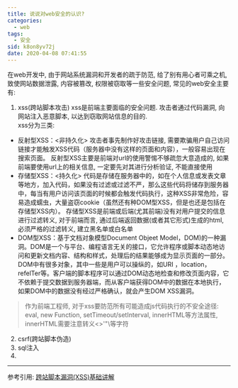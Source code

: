 ```yaml
---
title: 说说对web安全的认识?
categories: 
  - web
tags: 
  - 安全
sid: k8on8yv72j
date: 2020-04-08 07:41:55
---
```

在web开发中, 由于网站系统漏洞和开发者的疏于防范, 给了别有用心者可乘之机, 致使网站数据泄露, 内容被篡改, 权限被窃取等一些安全问题, 常见的web安全主要有:
1. xss(跨站脚本攻击)
xss是前端主要面临的安全问题. 攻击者通过代码漏洞, 向网站注入恶意脚本, 以达到窃取网站信息的目的.  
xss分为三类:
- 反射型XSS：<非持久化> 攻击者事先制作好攻击链接, 需要欺骗用户自己访问链接才能触发XSS代码（服务器中没有这样的页面和内容），一般容易出现在搜索页面。
  反射型XSS主要是前端对url的使用警惕不够疏忽大意造成的, 如果前端要使用url上的相关信息, 一定要先对其进行分析验证, 不能直接使用
- 存储型XSS：<持久化> 代码是存储在服务器中的，如在个人信息或发表文章等地方，加入代码，如果没有过滤或过滤不严，那么这些代码将储存到服务器中，每当有用户访问该页面的时候都会触发代码执行，这种XSS非常危险，容易造成蠕虫，大量盗窃cookie（虽然还有种DOM型XSS，但是也还是包括在存储型XSS内）。
  存储型XSS是前端或后端(尤其前端)没有对用户提交的信息进行过滤转义, 对于前端而言, 通过后端返回数据(或者其它形式)生成的html, 必须严格的过滤转义, 建立黑名单或白名单
- DOM型XSS：基于文档对象模型Document Objeet Model，DOM)的一种漏洞。DOM是一个与平台、编程语言无关的接口，它允许程序或脚本动态地访问和更新文档内容、结构和样式，处理后的结果能够成为显示页面的一部分。DOM中有很多对象，其中一些是用户可以操纵的，如URI ，location，refelTer等。客户端的脚本程序可以通过DOM动态地检查和修改页面内容，它不依赖于提交数据到服务器端，而从客户端获得DOM中的数据在本地执行，如果DOM中的数据没有经过严格确认，就会产生DOM XSS漏洞。
> 作为前端工程师, 对于xss要防范所有可能造成js代码执行的不安全途径: eval, new Function, setTimeout/setInterval, innerHTML等方法属性, innerHTML需要注意转义<>'"\等字符
2. csrf(跨站脚本伪造)
3. sql注入
4. 

---
参考引用: 
[跨站脚本漏洞(XSS)基础讲解](https://www.jianshu.com/p/4fcb4b411a66)